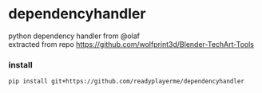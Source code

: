 # dependencyhandler
python dependency handler from @olaf  
extracted from repo https://github.com/wolfprint3d/Blender-TechArt-Tools

### install

```
pip install git+https://github.com/readyplayerme/dependencyhandler
```
